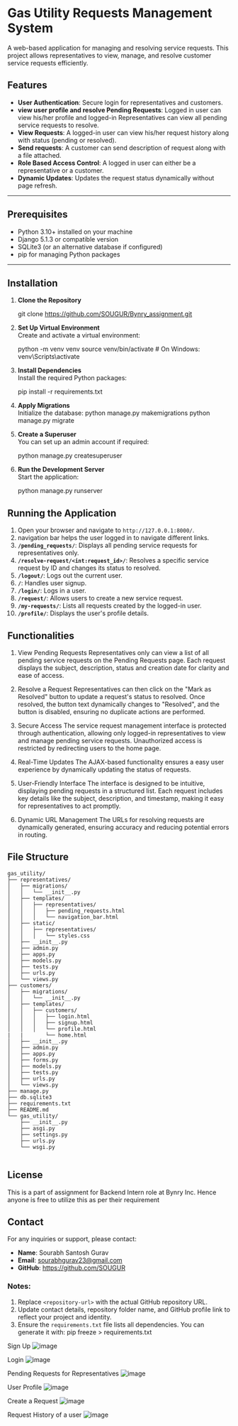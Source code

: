 
# Gas Utility Requests Management System

A web-based application for managing and resolving service requests. This project allows representatives to view, manage, and resolve customer service requests efficiently.


## Features
- **User Authentication**: Secure login for representatives and customers.
- **view user profile and resolve Pending Requests**: Logged in user can view his/her profile and logged-in Representatives can view all pending service requests to resolve.
- **View Requests**: A logged-in user can view his/her request history along with status (pending or resolved).
- **Send requests**: A customer can send description of request along with a file attached.
- **Role Based Access Control**: A logged in user can either be a representative or a customer.
- **Dynamic Updates**: Updates the request status dynamically without page refresh.
  
---

## Prerequisites
- Python 3.10+ installed on your machine
- Django 5.1.3 or compatible version
- SQLite3 (or an alternative database if configured)
- pip for managing Python packages

---

## Installation

1. **Clone the Repository**  

   git clone https://github.com/SOUGUR/Bynry_assignment.git



2. **Set Up Virtual Environment**  
   Create and activate a virtual environment:
 
   python -m venv venv
   source venv/bin/activate  # On Windows: venv\Scripts\activate
  

3. **Install Dependencies**  
   Install the required Python packages:

   pip install -r requirements.txt
  

4. **Apply Migrations**  
   Initialize the database:
   python manage.py makemigrations
   python manage.py migrate
   

5. **Create a Superuser**  
   You can set up an admin account if required:
 
   python manage.py createsuperuser
  

6. **Run the Development Server**  
   Start the application:
 
   python manage.py runserver
 


## Running the Application
1. Open your browser and navigate to `http://127.0.0.1:8000/`.
2. navigation bar helps the user logged in to navigate different links.
3. **`/pending_requests/`**: Displays all pending service requests for representatives only.
2. **`/resolve-request/<int:request_id>/`**: Resolves a specific service request by ID and changes its status to resolved.
3. **`/logout/`**: Logs out the current user.
4. **`/`**: Handles user signup.
5. **`/login/`**: Logs in a user.
6. **`/request/`**: Allows users to create a new service request.
7. **`/my-requests/`**: Lists all requests created by the logged-in user.
8. **`/profile/`**: Displays the user's profile details.




## Functionalities
1. View Pending Requests
Representatives only can view a list of all pending service requests on the Pending Requests page. Each request displays the subject,
description, status and creation date for clarity and ease of access.

2. Resolve a Request
Representatives can then click on the "Mark as Resolved" button to update a request's status to resolved.
Once resolved, the button text dynamically changes to "Resolved", and the button is disabled,
ensuring no duplicate actions are performed.

3. Secure Access
The service request management interface is protected through authentication, allowing only logged-in representatives to view
and manage pending service requests. Unauthorized access is restricted by redirecting users to the home page.

4. Real-Time Updates
The AJAX-based functionality ensures a easy user
experience by dynamically updating the status of requests.

5. User-Friendly Interface
The interface is designed to be intuitive, displaying pending requests in a structured list. Each request includes key details
like the subject, description, and timestamp, making it easy for representatives to act promptly.

6. Dynamic URL Management
The URLs for resolving requests are dynamically generated, ensuring accuracy and reducing potential errors in routing.




## File Structure
``````
gas_utility/
├── representatives/
│   ├── migrations/
│   │   └── __init__.py
│   ├── templates/
│   │   ├── representatives/
│   │   │   ├── pending_requests.html
│   │   │   └── navigation_bar.html
│   ├── static/
│   │   ├── representatives/
│   │   │   └── styles.css
│   ├── __init__.py
│   ├── admin.py
│   ├── apps.py
│   ├── models.py
│   ├── tests.py
│   ├── urls.py
│   └── views.py
├── customers/
│   ├── migrations/
│   │   └── __init__.py
│   ├── templates/
│   │   ├── customers/
│   │   │   ├── login.html
│   │   │   ├── signup.html
│   │   │   └── profile.html
|   |       └── home.html
│   ├── __init__.py
│   ├── admin.py
│   ├── apps.py
│   ├── forms.py
│   ├── models.py
│   ├── tests.py
│   ├── urls.py
│   └── views.py
├── manage.py
├── db.sqlite3
├── requirements.txt
├── README.md
└── gas_utility/
    ├── __init__.py
    ├── asgi.py
    ├── settings.py
    ├── urls.py
    └── wsgi.py
                    
```````


## License
This is a part of assignment for Backend Intern role at Bynry Inc. Hence anyone is free to utilize this as per their requirement



## Contact
For any inquiries or support, please contact:
- **Name**: Sourabh  Santosh  Gurav
- **Email**: sourabhgurav23@gmail.com
- **GitHub**: https://github.com/SOUGUR


### Notes:
1. Replace `<repository-url>` with the actual GitHub repository URL.
2. Update contact details, repository folder name, and GitHub profile link to reflect your project and identity.
3. Ensure the `requirements.txt` file lists all dependencies. You can generate it with:
   pip freeze > requirements.txt

Sign Up
![image](https://github.com/user-attachments/assets/a7b06833-4ad0-4caf-a1a7-8946390bcfc6)

Login 
![image](https://github.com/user-attachments/assets/cc6b8b27-c68b-421e-b114-d0f1f3943a42)

Pending Requests for Representatives
![image](https://github.com/user-attachments/assets/0b93e99c-982b-49b1-89e5-68f4f8cc8bfe)

User Profile
![image](https://github.com/user-attachments/assets/fa5ca58a-4af2-46ec-8a9a-a4a4e52440fc)

Create a Request
![image](https://github.com/user-attachments/assets/040d4922-24e5-4836-affb-fcabab8eebb3)

Request History of a user
![image](https://github.com/user-attachments/assets/dda78943-1e29-4527-a815-fc365d9add48)




